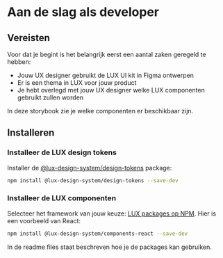 # Aan de slag als developer

## Vereisten

Voor dat je begint is het belangrijk eerst een aantal zaken geregeld te hebben:

- Jouw UX designer gebruikt de LUX UI kit in Figma ontwerpen
- Er is een thema in LUX voor jouw product
- Je hebt overlegd met jouw UX designer welke LUX componenten gebruikt zullen worden

In deze storybook zie je welke componenten er beschikbaar zijn.

## Installeren

### Installeer de LUX design tokens

Installer de [@lux-design-system/design-tokens](https://www.npmjs.com/package/@lux-design-system/design-tokens) package:

```bash
npm install @lux-design-system/design-tokens --save-dev
```

### Installeer de LUX componenten

Selecteer het framework van jouw keuze: [LUX packages op NPM](https://www.npmjs.com/org/lux-design-system). Hier is een voorbeeld van React:

```bash
npm install @lux-design-system/components-react --save-dev
```

In de readme files staat beschreven hoe je de packages kan gebruiken.
